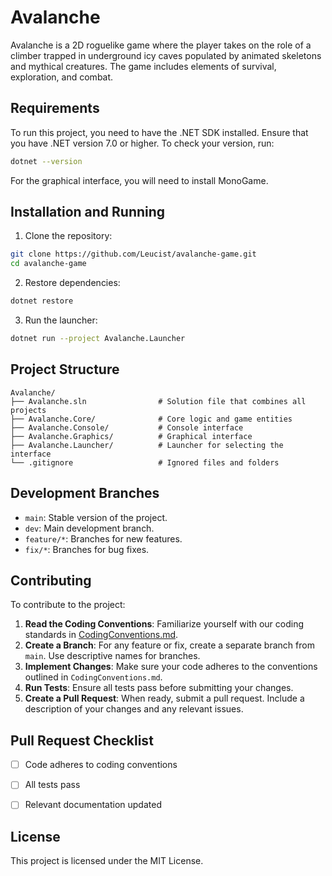 # Avalanche

Avalanche is a 2D roguelike game where the player takes on the role of a climber trapped in underground icy caves populated by animated skeletons and mythical creatures. The game includes elements of survival, exploration, and combat.

## Requirements

To run this project, you need to have the .NET SDK installed. Ensure that you have .NET version 7.0 or higher. To check your version, run:

```bash
dotnet --version
```

For the graphical interface, you will need to install MonoGame.

## Installation and Running

1. Clone the repository:
```bash
git clone https://github.com/Leucist/avalanche-game.git
cd avalanche-game
```

2. Restore dependencies:
```bash
dotnet restore
```

3. Run the launcher:
```bash
dotnet run --project Avalanche.Launcher
```

## Project Structure

```
Avalanche/
├── Avalanche.sln                # Solution file that combines all projects
├── Avalanche.Core/              # Core logic and game entities
├── Avalanche.Console/           # Console interface
├── Avalanche.Graphics/          # Graphical interface
├── Avalanche.Launcher/          # Launcher for selecting the interface
└── .gitignore                   # Ignored files and folders
```

## Development Branches

- `main`: Stable version of the project.
- `dev`: Main development branch.
- `feature/*`: Branches for new features.
- `fix/*`: Branches for bug fixes.

## Contributing

To contribute to the project:

1. **Read the Coding Conventions**: Familiarize yourself with our coding standards in [CodingConventions.md](CodingConventions.md).
2. **Create a Branch**: For any feature or fix, create a separate branch from `main`. Use descriptive names for branches.
3. **Implement Changes**: Make sure your code adheres to the conventions outlined in `CodingConventions.md`.
4. **Run Tests**: Ensure all tests pass before submitting your changes.
5. **Create a Pull Request**: When ready, submit a pull request. Include a description of your changes and any relevant issues.


## Pull Request Checklist

- [ ] Code adheres to coding conventions
- [ ] All tests pass
- [ ] Relevant documentation updated


## License

This project is licensed under the MIT License.
